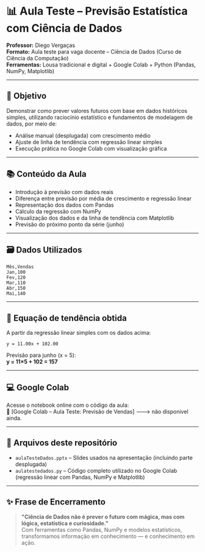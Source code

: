 # 📊 Aula Teste – Previsão Estatística com Ciência de Dados

**Professor:** Diego Vergaças  
**Formato:** Aula teste para vaga docente – Ciência de Dados (Curso de Ciência da Computação)  
**Ferramentas:** Lousa tradicional e digital + Google Colab + Python (Pandas, NumPy, Matplotlib)

---

## 🎯 Objetivo

Demonstrar como prever valores futuros com base em dados históricos simples, utilizando raciocínio estatístico e fundamentos de modelagem de dados, por meio de:

- Análise manual (desplugada) com crescimento médio
- Ajuste de linha de tendência com regressão linear simples
- Execução prática no Google Colab com visualização gráfica

---

## 📚 Conteúdo da Aula

- Introdução à previsão com dados reais
- Diferença entre previsão por média de crescimento e regressão linear
- Representação dos dados com Pandas
- Cálculo da regressão com NumPy
- Visualização dos dados e da linha de tendência com Matplotlib
- Previsão do próximo ponto da série (junho)

---

## 🗃️ Dados Utilizados

```csv
Mês,Vendas
Jan,100
Fev,120
Mar,110
Abr,150
Mai,140
```

---

## 🧮 Equação de tendência obtida

A partir da regressão linear simples com os dados acima:

```
y = 11.00x + 102.00
```

Previsão para junho (x = 5):  
**y = 11×5 + 102 = 157**

---

## 💻 Google Colab

Acesse o notebook online com o código da aula:  
🔗 [Google Colab – Aula Teste: Previsão de Vendas] ---> não disponivel ainda.

---

## 📂 Arquivos deste repositório

- `aulaTesteDados.pptx` – Slides usados na apresentação (incluindo parte desplugada)
- `aulatestedados.py` – Código completo utilizado no Google Colab (regressão linear com Pandas, NumPy e Matplotlib)

---

## ✨ Frase de Encerramento

> **"Ciência de Dados não é prever o futuro com mágica, mas com lógica, estatística e curiosidade."**  
> Com ferramentas como Pandas, NumPy e modelos estatísticos, transformamos informação em conhecimento — e conhecimento em ação.

